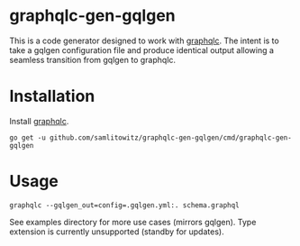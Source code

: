 # graphqlc-gen-gqlgen

This is a code generator designed to work with [graphqlc](https://github.com/samlitowitz/graphqlc).
The intent is to take a gqlgen configuration file and produce identical output allowing a seamless transition from gqlgen to graphqlc.

# Installation
Install [graphqlc](https://github.com/samlitowitz/graphqlc).

`go get -u github.com/samlitowitz/graphqlc-gen-gqlgen/cmd/graphqlc-gen-gqlgen`


# Usage
`graphqlc --gqlgen_out=config=.gqlgen.yml:. schema.graphql`

See examples directory for more use cases (mirrors gqlgen). Type extension is currently unsupported (standby for updates).

